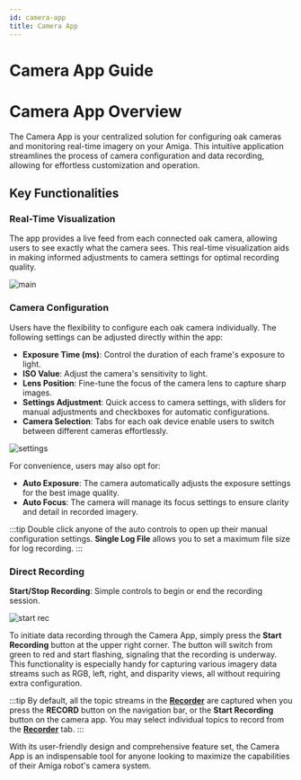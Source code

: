 ```yaml
---
id: camera-app
title: Camera App
---
```


# Camera App Guide

# Camera App Overview

The Camera App is your centralized solution for configuring oak cameras and monitoring real-time
imagery on your Amiga.
This intuitive application streamlines the process of camera configuration and data recording,
allowing for effortless customization and operation.

## Key Functionalities

### Real-Time Visualization

The app provides a live feed from each connected oak camera, allowing users to see exactly what the
camera sees.
This real-time visualization aids in making informed adjustments to camera settings for optimal
recording quality.

![main](https://github.com/farm-ng/amiga-dev-kit/assets/133177230/1a146c44-e9f7-40de-ad75-df26a6c2bba7)

### Camera Configuration

Users have the flexibility to configure each oak camera individually.
The following settings can be adjusted directly within the app:

- **Exposure Time (ms)**: Control the duration of each frame's exposure to light.
- **ISO Value**: Adjust the camera's sensitivity to light.
- **Lens Position**: Fine-tune the focus of the camera lens to capture sharp images.
- **Settings Adjustment**: Quick access to camera settings, with sliders for manual adjustments and
checkboxes for automatic configurations.
- **Camera Selection**: Tabs for each oak device enable users to switch between different cameras effortlessly.

![settings](https://github.com/farm-ng/amiga-dev-kit/assets/133177230/3da3b23d-8c59-45b8-bbb4-c86b388edd64)

For convenience, users may also opt for:

- **Auto Exposure**: The camera automatically adjusts the exposure settings for the best image quality.
- **Auto Focus**: The camera will manage its focus settings to ensure clarity and detail in recorded
imagery.

:::tip
Double click anyone of the auto controls to open up their manual configuration settings.
**Single Log File** allows you to set a maximum file size for log recording.
:::

### Direct Recording

**Start/Stop Recording**: Simple controls to begin or end the recording session.

![start rec](https://github.com/farm-ng/amiga-dev-kit/assets/133177230/cb1d2d19-aaf5-4091-9d65-b2bf7b6e7499)

To initiate data recording through the Camera App,
 simply press the **Start Recording** button at
  the upper right corner. The button will
   switch from green to red and start flashing,
    signaling that the recording is underway.
     This functionality is especially handy
      for capturing various imagery data
       streams such as RGB, left, right, and disparity views,
        all without requiring extra configuration.

:::tip
By default, all the topic streams in the
 [**Recorder**](/docs/apps/launcher/#recorder)
are captured when you press the **RECORD** button on the
 navigation bar, or the **Start Recording** button
  on the camera app. You may select individual topics
   to record from the [**Recorder**](/docs/apps/launcher/#recorder) tab.
:::

With its user-friendly design and comprehensive
 feature set, the Camera App is an indispensable tool
for anyone looking to maximize the capabilities
 of their Amiga robot's camera system.
